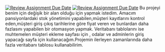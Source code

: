 [![Review Assignment Due Date](https://classroom.github.com/assets/deadline-readme-button-24ddc0f5d75046c5622901739e7c5dd533143b0c8e959d652212380cedb1ea36.svg)](https://classroom.github.com/a/uelKf0-p)
[![Review Assignment Due Date](https://classroom.github.com/assets/deadline-readme-button-8d59dc4de5201274e310e4c54b9627a8934c3b88527886e3b421487c677d23eb.svg)](https://classroom.github.com/a/uelKf0-p)
Bu projeyi benim için değişik bir alan olduğu için yapmak istedim.
Amacım pansiyonlardaki stok yönetimini yapabilen,müşteri kayıtlarını kontrol eden,müşteri giriş çıkış tarihlerine göre fiyat veren ve bunlardan daha fazlasını yapabilen bir otomasyon yapmak.
Veritabanı tablolarını ise muhtemelen müşteri ekleme sayfası için , odalar ve adminlerin giriş yapacağı sayfa için kullanacağım.Projemin ilerleyen zamanlarında daha fazla veritabanı tablosu kullanabilirim.

